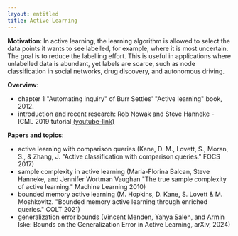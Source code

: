 ```yaml
---
layout: entitled
title: Active Learning
---
```


**Motivation**: In active learning, the learning algorithm is allowed to select the data points it wants to see labelled, for example, where it is most uncertain. The goal is to reduce the labelling effort. This is useful in applications where unlabelled data is abundant, yet labels are scarce, such as node classification in social networks, drug discovery, and autonomous driving.

**Overview**:

- chapter 1 "Automating inquiry" of Burr Settles' "Active learning" book, 2012.
- introduction and recent research: Rob Nowak and Steve Hanneke - ICML 2019 tutorial [(youtube-link)](https://youtube.videoken.com/embed/0TADiY7iPAc)

**Papers and topics**:

- active learning with comparison queries (Kane, D. M., Lovett, S., Moran, S., & Zhang, J.  "Active classification with comparison queries." FOCS 2017)
- sample complexity in active learning (Maria-Florina Balcan, Steve Hanneke, and Jennifer Wortman Vaughan "The true sample complexity of active learning." Machine Learning 2010)
- bounded memory active learning (M. Hopkins, D. Kane, S. Lovett & M. Moshkovitz. "Bounded memory active learning through enriched queries." COLT 2021)
- generalization error bounds (Vincent Menden, Yahya Saleh, and Armin Iske: Bounds on the Generalization Error in Active Learning, arXiv, 2024)
